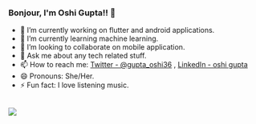 ### Bonjour, I'm Oshi Gupta!! 👋

- 🔭 I’m currently working on flutter and android applications.
- 🌱 I’m currently learning machine learning.
- 👯 I’m looking to collaborate on mobile application.
- 💬 Ask me about any tech related stuff.
- 📫 How to reach me:  [Twitter - @gupta_oshi36](https://twitter.com/gupta_oshi36)  ,  [LinkedIn - oshi gupta](https://www.linkedin.com/in/oshi-gupta-512716178/) 
- 😄 Pronouns: She/Her.
- ⚡ Fun fact: I love listening music.

<br>
<img src = "https://github-readme-stats.vercel.app/api?username=oshi36&&show_icons=true&title_color=ffffff&icon_color=bb2acf&text_color=ffc984&bg_color=191919">
